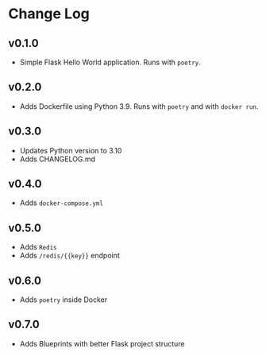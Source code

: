 # Change Log

## v0.1.0

- Simple Flask Hello World application. Runs with `poetry`.

## v0.2.0

- Adds Dockerfile using Python 3.9. Runs with `poetry` and with `docker run`.

## v0.3.0

- Updates Python version to 3.10
- Adds CHANGELOG.md

## v0.4.0

- Adds `docker-compose.yml`

## v0.5.0

- Adds `Redis`
- Adds `/redis/{{key}}` endpoint

## v0.6.0

- Adds `poetry` inside Docker

## v0.7.0

- Adds Blueprints with better Flask project structure